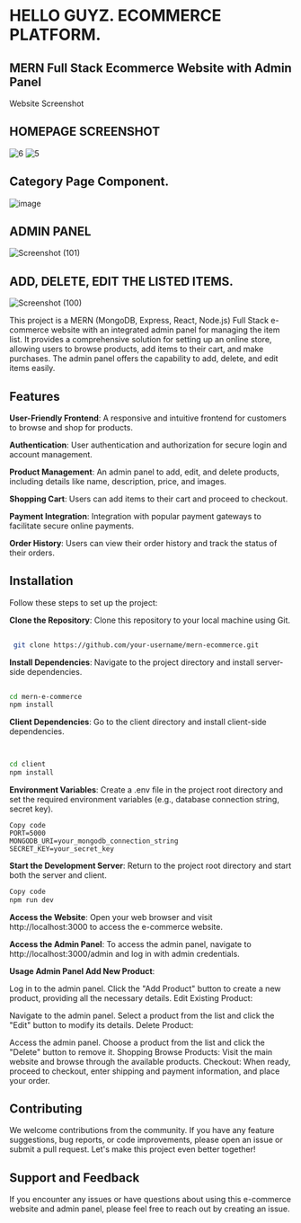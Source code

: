 HELLO GUYZ.
ECOMMERCE PLATFORM.
=======
## MERN Full Stack Ecommerce Website with Admin Panel
Website Screenshot
## HOMEPAGE SCREENSHOT
![6](https://github.com/incruder1/Ecommerce-Application/assets/56020041/327b4980-b1c3-44b6-8056-0859d41b9a15)
![5](https://github.com/incruder1/Ecommerce-Application/assets/56020041/94ae164c-c955-49b6-8c5c-ac38745a3db4)
## Category Page Component.
![image](https://github.com/incruder1/Ecommerce-Application/assets/56020041/7f90944d-e997-4b73-b8ef-af2430446552)



## ADMIN PANEL
![Screenshot (101)](https://github.com/incruder1/ecommerce-fullStack/assets/56020041/2595ab13-ed2b-4c36-9281-6102ac17b2de)
## ADD, DELETE, EDIT THE LISTED ITEMS. 
![Screenshot (100)](https://github.com/incruder1/ecommerce-fullStack/assets/56020041/f6506f89-1d92-4f23-b626-c7eb5f0aaceb)

This project is a MERN (MongoDB, Express, React, Node.js) Full Stack e-commerce website with an integrated admin panel for managing the item list. It provides a comprehensive solution for setting up an online store, allowing users to browse products, add items to their cart, and make purchases. The admin panel offers the capability to add, delete, and edit items easily.

## Features
**User-Friendly Frontend**: A responsive and intuitive frontend for customers to browse and shop for products.

**Authentication**: User authentication and authorization for secure login and account management.

**Product Management**: An admin panel to add, edit, and delete products, including details like name, description, price, and images.

**Shopping Cart**: Users can add items to their cart and proceed to checkout.

**Payment Integration**: Integration with popular payment gateways to facilitate secure online payments.

**Order History**: Users can view their order history and track the status of their orders.

## Installation
Follow these steps to set up the project:

**Clone the Repository**: Clone this repository to your local machine using Git.

```bash
 
 git clone https://github.com/your-username/mern-ecommerce.git
 ```
**Install Dependencies**: Navigate to the project directory and install server-side dependencies.

``` bash
 
cd mern-e-commerce
npm install
```
**Client Dependencies**: Go to the client directory and install client-side dependencies.

```bash
 

cd client
npm install
```
**Environment Variables**: Create a .env file in the project root directory and set the required environment variables (e.g., database connection string, secret key).
``` env
Copy code
PORT=5000
MONGODB_URI=your_mongodb_connection_string
SECRET_KEY=your_secret_key
```
**Start the Development Server**: Return to the project root directory and start both the server and client.

```bash
Copy code
npm run dev
```
**Access the Website**: Open your web browser and visit http://localhost:3000 to access the e-commerce website.

**Access the Admin Panel**: To access the admin panel, navigate to http://localhost:3000/admin and log in with admin credentials.

**Usage Admin Panel Add New Product**:

Log in to the admin panel.
Click the "Add Product" button to create a new product, providing all the necessary details.
Edit Existing Product:

Navigate to the admin panel.
Select a product from the list and click the "Edit" button to modify its details.
Delete Product:

Access the admin panel.
Choose a product from the list and click the "Delete" button to remove it.
Shopping
Browse Products: Visit the main website and browse through the available products.
Checkout: When ready, proceed to checkout, enter shipping and payment information, and place your order.

## Contributing
We welcome contributions from the community. If you have any feature suggestions, bug reports, or code improvements, please open an issue or submit a pull request. Let's make this project even better together!

## Support and Feedback
If you encounter any issues or have questions about using this e-commerce website and admin panel, please feel free to reach out by creating an issue.
